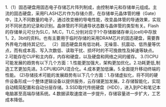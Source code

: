 1.（1）固态硬盘用固态电子存储芯片阵列制成，由控制单元和存储单元组成。主流的固态硬盘，采用FLASH芯片作为存储介质，在存储单元晶体管的栅（Gate）中，注入不同数量的电子，通过改变栅的导电性能，改变晶体管的导通效果，实现对不同状态的记录和识别。晶体管的不同通导状态数与晶体管的类型有关。Flash的存储单元可分为SLC，MLC，TLC,分别对应于1个存储器储存单元(cell)中存放1，2，3bit的资料。也有主要用于临时存储的采用DRAM芯片的固态硬盘，需要靠外界电力维持其记忆。
   （2）固态硬盘具有低功耗、无噪音、抗震动、低热量等优点，而有成本高、写入次数低、读取干扰、损坏时的不可挽救性及掉速等缺点。
2.可能存在CUP和主内存，内存和硬盘，以及硬盘和网络之间的缓存。
3.(1)CPU可能发展的趋势有以下几个方面：1.性能更加强大，架构更加优化。2.功耗更低,制造工艺更加先进。3.CPU和GPU混合化。4.成本更加低廉。5.全面提升移动终端的性能。
  (2)存储技术可能的发展趋势有以下几个方面：1.存储虚拟化，将不同的硬件设备形成一个整体逻辑设备以提供服务，云存储更加发展。2.存储智能化，实现自动精简配置和自动分层存储。3.SSD取代传统硬盘（HDD），进入到PC和笔记本电脑甚至高端存储系统。4.数据读取速度进一步提升，存储容量进一步扩大，工艺成本降低。